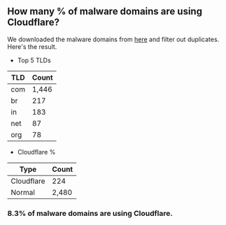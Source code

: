 ## How many % of malware domains are using Cloudflare?


We downloaded the malware domains from [here](https://urlhaus.abuse.ch) and filter out duplicates.
Here's the result.


[//]: # (start replacement)


- Top 5 TLDs

| TLD | Count |
| --- | --- |
| com | 1,446 |
| br | 217 |
| in | 183 |
| net | 87 |
| org | 78 |


- Cloudflare %

| Type | Count |
| --- | --- |
| Cloudflare | 224 |
| Normal | 2,480 |


### 8.3% of malware domains are using Cloudflare.